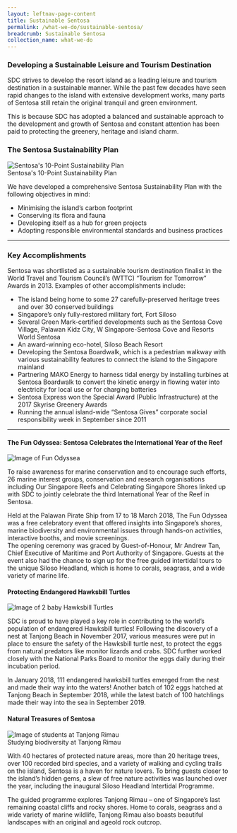 ```yaml
---
layout: leftnav-page-content
title: Sustainable Sentosa
permalink: /what-we-do/sustainable-sentosa/
breadcrumb: Sustainable Sentosa
collection_name: what-we-do
---
```


 <head>
  <link rel="stylesheet" type="text/css" href="/misc/pch-carousel.css">
</head> 

### **Developing a Sustainable Leisure and Tourism Destination**
SDC strives to develop the resort island as a leading leisure and tourism destination in a sustainable manner. While the past few decades have seen rapid changes to the island with extensive development works, many parts of Sentosa still retain the original tranquil and green environment.

This is because SDC has adopted a balanced and sustainable approach to the development and growth of Sentosa and constant attention has been paid to protecting the greenery, heritage and island charm.

### **The Sentosa Sustainability Plan**
<div class="row">
    <div class="col is-6">
		<figure style="margin:0;">
			<img src="/images/what-we-do/sustainable-sentosa/sustain-plan.png" alt="Sentosa's 10-Point Sustainability Plan"/>
			<figcaption>Sentosa's 10-Point Sustainability Plan</figcaption>
		</figure>
	</div>
	<div class="col is-6">
        <p>
            We have developed a comprehensive Sentosa Sustainability Plan with the following objectives in mind:
            <ul>
                <li>Minimising the island’s carbon footprint</li>
                <li>Conserving its flora and fauna</li>
                <li>Developing itself as a hub for green projects</li>
                <li>Adopting responsible environmental standards and business practices</li>
            </ul>
		</p>
	</div>
</div>

---

### **Key Accomplishments**

Sentosa was shortlisted as a sustainable tourism destination finalist in the World Travel and Tourism Council’s (WTTC) “Tourism for Tomorrow” Awards in 2013. Examples of other accomplishments include:

   * The island being home to some 27 carefully-preserved heritage trees and over 30 conserved buildings
   * Singapore’s only fully-restored military fort, Fort Siloso
   * Several Green Mark-certified developments such as the Sentosa Cove Village, Palawan Kidz City, W Singapore-Sentosa Cove and Resorts World Sentosa
   * An award-winning eco-hotel, Siloso Beach Resort
   * Developing the Sentosa Boardwalk, which is a pedestrian walkway with various sustainability features to connect the island to the Singapore mainland
   * Partnering MAKO Energy to harness tidal energy by installing turbines at Sentosa Boardwalk to convert the kinetic energy in flowing water into electricity for local use or for charging batteries
   * Sentosa Express won the Special Award (Public Infrastructure) at the 2017 Skyrise Greenery Awards 
   * Running the annual island-wide “Sentosa Gives” corporate social responsibility week in September since 2011

---

#### **The Fun Odyssea: Sentosa Celebrates the  International Year of the Reef**
<div class="row reverse-row-order">
	<div class="col is-6">
		<figure style="margin:0;">
			<img src="/images/what-we-do/sustainable-sentosa/fun-odyssea.jpg" alt="Image of Fun Odyssea"/>
		</figure>
	</div>
	<div class="col is-6">
		<p>
			To raise awareness for marine conservation and to encourage such efforts, 26 marine interest groups, conservation and research organisations including Our Singapore Reefs and Celebrating Singapore Shores linked up with SDC to jointly celebrate the third International Year of the Reef in Sentosa. 
			<br />
		</p>
	</div>
</div>
<p>
	Held at the Palawan Pirate Ship from 17 to 18 March 2018, The Fun Odyssea was a free celebratory event that offered insights into Singapore’s shores, marine biodiversity and environmental issues through hands-on activities, interactive booths, and movie screenings. 
	<br />
	The opening ceremony was graced by Guest-of-Honour, Mr Andrew Tan, Chief Executive of Maritime and Port Authority of Singapore. Guests at the event also had the chance to sign up for the free guided intertidal tours to the unique Siloso Headland, which is home to corals, seagrass, and a wide variety of marine life. 
</p>

#### **Protecting Endangered Hawksbill Turtles**
<div class="row">
	<div class="col is-6">
		<figure style="margin:0;">
			<img src="/images/what-we-do/sustainable-sentosa/hawksbill-turtles.jpg" alt="Image of 2 baby Hawksbill Turtles"/>
		</figure>
	</div>
	<div class="col is-6">
      <p>
	  	SDC is proud to have played a key role in contributing to the world’s population of endangered Hawksbill turtles! Following the discovery of a nest at Tanjong Beach in November 2017, various measures were put in place to ensure the safety of the Hawksbill turtle nest, to protect the eggs from natural predators like monitor lizards and crabs. SDC further worked closely with the National Parks Board to monitor the eggs daily during their incubation period.
	  </p>
	</div>
</div>
<p>
	In January 2018, 111 endangered hawksbill turtles emerged from the nest and made their way into the waters! Another batch of 102 eggs hatched at Tanjong Beach in September 2018, while the latest batch of 100 hatchlings made their way into the sea in September 2019.
</p>

#### **Natural Treasures of Sentosa**
<div class="row reverse-row-order">
    <div class="col is-6">
		<figure style="margin:0;">
			<img src="/images/what-we-do/sustainable-sentosa/tanjong-rimau.jpg" alt="Image of students at Tanjong Rimau">
			<figcaption>Studying biodiversity at Tanjong Rimau</figcaption>
		</figure>
    </div>
	<div class="col is-6">
		<p>
			With 40 hectares of protected nature areas, more than 20 heritage trees, over 100 recorded bird species, and a variety of walking and cycling trails on the island, Sentosa is a haven for nature lovers. To bring guests closer to the island’s hidden gems, a slew of free nature activities was launched over the year, including the inaugural Siloso Headland Intertidal Programme.
		</p>
	</div>
</div>
<p>
	The guided programme explores Tanjong Rimau – one of Singapore’s last remaining coastal cliffs and rocky shores. Home to corals, seagrass and a wide variety of marine wildlife, Tanjong Rimau also boasts beautiful landscapes with an original and ageold rock outcrop. 
</p>
